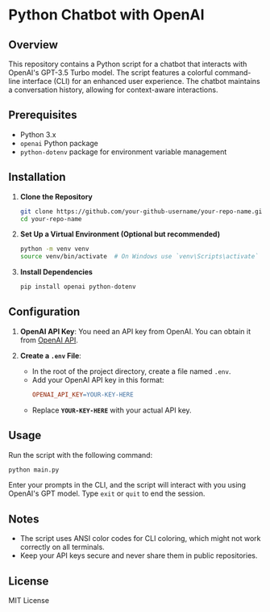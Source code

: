# Python Chatbot with OpenAI

## Overview

This repository contains a Python script for a chatbot that interacts with OpenAI's GPT-3.5 Turbo model. The script features a colorful command-line interface (CLI) for an enhanced user experience. The chatbot maintains a conversation history, allowing for context-aware interactions.

## Prerequisites

- Python 3.x
- `openai` Python package
- `python-dotenv` package for environment variable management

## Installation

1. **Clone the Repository**
   ```bash
   git clone https://github.com/your-github-username/your-repo-name.git
   cd your-repo-name
   ```

2. **Set Up a Virtual Environment (Optional but recommended)**
   ```bash
   python -m venv venv
   source venv/bin/activate  # On Windows use `venv\Scripts\activate`
   ```

3. **Install Dependencies**
   ```bash
   pip install openai python-dotenv
   ```

## Configuration

1. **OpenAI API Key**: You need an API key from OpenAI. You can obtain it from [OpenAI API](https://beta.openai.com/signup/).

2. **Create a `.env` File**:
    - In the root of the project directory, create a file named `.env`.
    - Add your OpenAI API key in this format:
      ```makefile
      OPENAI_API_KEY=YOUR-KEY-HERE
      ```
    - Replace **`YOUR-KEY-HERE`** with your actual API key.

## Usage
Run the script with the following command:
```bash
python main.py
```

Enter your prompts in the CLI, and the script will interact with you using OpenAI's GPT model. Type `exit` or `quit` to end the session.

## Notes
- The script uses ANSI color codes for CLI coloring, which might not work correctly on all terminals.
- Keep your API keys secure and never share them in public repositories.

## License

MIT License
